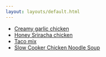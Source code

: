 ```yaml
---
layout: layouts/default.html
---
```


* [Creamy garlic chicken](/creamy-garlic-chicken)
* [Honey Sriracha chicken](/honey-sriracha-chicken-slow-cooker)
* [Taco mix](/taco-mix)
* [Slow Cooker Chicken Noodle Soup](/slow-cooker-chicken-noodle-soup)
